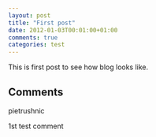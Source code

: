 ```yaml
---
layout: post
title: "First post"
date: 2012-01-03T00:01:00+01:00
comments: true
categories: test
---
```


This is first post to see how blog looks like.

## Comments

pietrushnic

1st test comment

